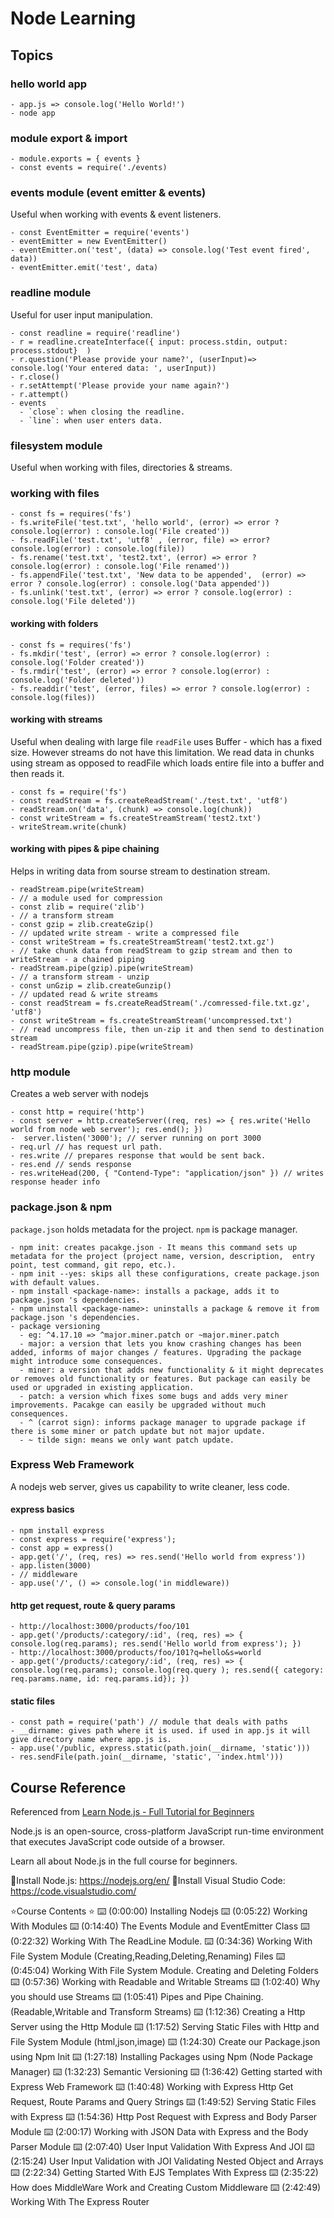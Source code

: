 # Node Learning

## Topics

### hello world app

    - app.js => console.log('Hello World!')
    - node app
  
### module export & import

    - module.exports = { events }
    - const events = require('./events)

### events module (event emitter & events)

Useful when working with events & event listeners.

    - const EventEmitter = require('events')
    - eventEmitter = new EventEmitter()
    - eventEmitter.on('test', (data) => console.log('Test event fired', data))
    - eventEmitter.emit('test', data)

### readline module

Useful for user input manipulation.

    - const readline = require('readline')
    - r = readline.createInterface({ input: process.stdin, output: process.stdout}  )
    - r.question('Please provide your name?', (userInput)=> console.log('Your entered data: ', userInput))
    - r.close()
    - r.setAttempt('Please provide your name again?')
    - r.attempt()
    - events
      - `close`: when closing the readline.
      - `line`: when user enters data.

### filesystem module

Useful when working with files, directories & streams.

### working with files

    - const fs = requires('fs')
    - fs.writeFile('test.txt', 'hello world', (error) => error ? console.log(error) : console.log('File created'))
    - fs.readFile('test.txt', 'utf8' , (error, file) => error? console.log(error) : console.log(file))
    - fs.rename('test.txt', 'test2.txt', (error) => error ? console.log(error) : console.log('File renamed'))
    - fs.appendFile('test.txt', 'New data to be appended',  (error) => error ? console.log(error) : console.log('Data appended'))
    - fs.unlink('test.txt', (error) => error ? console.log(error) : console.log('File deleted'))

#### working with folders

    - const fs = requires('fs')
    - fs.mkdir('test', (error) => error ? console.log(error) : console.log('Folder created'))
    - fs.rmdir('test', (error) => error ? console.log(error) : console.log('Folder deleted'))
    - fs.readdir('test', (error, files) => error ? console.log(error) : console.log(files))

#### working with streams

Useful when dealing with large file
`readFile` uses Buffer - which has a fixed size. However streams do not have this limitation.
We read data in chunks using stream as opposed to readFile which loads entire file into a buffer and then reads it.
  
    - const fs = require('fs')
    - const readStream = fs.createReadStream('./test.txt', 'utf8')
    - readStream.on('data', (chunk) => console.log(chunk))
    - const writeStream = fs.createStreamStream('test2.txt')
    - writeStream.write(chunk)

#### working with pipes & pipe chaining

Helps in writing data from sourse stream to destination stream.

    - readStream.pipe(writeStream)
    - // a module used for compression
    - const zlib = require('zlib')
    - // a transform stream
    - const gzip = zlib.createGzip()
    - // updated write stream - write a compressed file
    - const writeStream = fs.createStreamStream('test2.txt.gz')
    - // take chunk data from readStream to gzip stream and then to writeStream - a chained piping 
    - readStream.pipe(gzip).pipe(writeStream)
    - // a transform stream - unzip
    - const unGzip = zlib.createGunzip()
    - // updated read & write streams
    - const readStream = fs.createReadStream('./comressed-file.txt.gz', 'utf8')
    - const writeStream = fs.createStreamStream('uncompressed.txt')
    - // read uncompress file, then un-zip it and then send to destination stream
    - readStream.pipe(gzip).pipe(writeStream)

### http module

Creates a web server with nodejs

    - const http = require('http')
    - const server = http.createServer((req, res) => { res.write('Hello world from node web server'); res.end(); })
    -  server.listen('3000'); // server running on port 3000
    - req.url // has request url path.
    - res.write // prepares response that would be sent back.
    - res.end // sends response
    - res.writeHead(200, { "Contend-Type": "application/json" }) // writes response header info 

### package.json & npm

`package.json` holds metadata for the project. `npm` is package manager.

    - npm init: creates pacakge.json - It means this command sets up metadata for the project (project name, version, description,  entry point, test command, git repo, etc.).
    - npm init --yes: skips all these configurations, create package.json with default values.
    - npm install <package-name>: installs a package, adds it to package.json 's dependencies.
    - npm uninstall <package-name>: uninstalls a package & remove it from package.json 's dependencies.
    - package versioning
      - eg: ^4.17.10 => ^major.miner.patch or ~major.miner.patch
      - major: a version that lets you know crashing changes has been added, informs of major changes / features. Upgrading the package might introduce some consequences.
      - miner: a version that adds new functionality & it might deprecates or removes old functionality or features. But package can easily be used or upgraded in existing application.
      - patch: a version which fixes some bugs and adds very miner improvements. Pacakge can easily be upgraded without much consequences.
      - ^ (carrot sign): informs package manager to upgrade package if there is some miner or patch update but not major update.
      - ~ tilde sign: means we only want patch update.

### Express Web Framework

A nodejs web server, gives us capability to write cleaner, less code.

#### express basics

    - npm install express
    - const express = require('express');
    - const app = express()
    - app.get('/', (req, res) => res.send('Hello world from express'))
    - app.listen(3000)
    - // middleware
    - app.use('/', () => console.log('in middleware))

#### http get request, route & query params

    - http://localhost:3000/products/foo/101
    - app.get('/products/:category/:id', (req, res) => { console.log(req.params); res.send('Hello world from express'); }) 
    - http://localhost:3000/products/foo/101?q=hello&s=world
    - app.get('/products/:category/:id', (req, res) => { console.log(req.params); console.log(req.query ); res.send({ category: req.params.name, id: req.params.id}); })

#### static files

    - const path = require('path') // module that deals with paths
    - __dirname: gives path where it is used. if used in app.js it will give directory name where app.js is.
    - app.use('/public, express.static(path.join(__dirname, 'static')))
    - res.sendFile(path.join(__dirname, 'static', 'index.html')))

## Course Reference

Referenced from [Learn Node.js - Full Tutorial for Beginners](https://www.youtube.com/watch?v=RLtyhwFtXQA)

Node.js is an open-source, cross-platform JavaScript run-time environment that executes JavaScript code outside of a browser.

Learn all about Node.js in the full course for beginners.

🔗Install Node.js: https://nodejs.org/en/
🔗Install Visual Studio Code: https://code.visualstudio.com/

⭐️Course Contents ⭐️
⌨️ (0:00:00) Installing Nodejs
⌨️ (0:05:22) Working With Modules
⌨️ (0:14:40) The Events Module and EventEmitter Class
⌨️ (0:22:32) Working With The ReadLine Module.
⌨️ (0:34:36) Working With File System Module (Creating,Reading,Deleting,Renaming) Files
⌨️ (0:45:04) Working With File System Module. Creating and Deleting Folders
⌨️ (0:57:36) Working with Readable and Writable Streams
⌨️ (1:02:40) Why you should use Streams
⌨️ (1:05:41) Pipes and Pipe Chaining. (Readable,Writable and Transform Streams)
⌨️ (1:12:36) Creating a Http Server using the Http Module
⌨️ (1:17:52) Serving Static Files with Http and File System Module (html,json,image)
⌨️ (1:24:30) Create our Package.json using Npm Init
⌨️ (1:27:18) Installing Packages using Npm (Node Package Manager)
⌨️ (1:32:23) Semantic Versioning
⌨️ (1:36:42) Getting started with Express Web Framework
⌨️ (1:40:48) Working with Express Http Get Request, Route Params and Query Strings
⌨️ (1:49:52) Serving Static Files with Express
⌨️ (1:54:36) Http Post Request with Express and Body Parser Module
⌨️ (2:00:17) Working with JSON Data with Express and the Body Parser Module
⌨️ (2:07:40) User Input Validation With Express And JOI
⌨️ (2:15:24) User Input Validation with JOI Validating Nested Object and Arrays
⌨️ (2:22:34) Getting Started With EJS Templates With Express
⌨️ (2:35:22) How does MiddleWare Work and Creating Custom Middleware
⌨️ (2:42:49) Working With The Express Router
